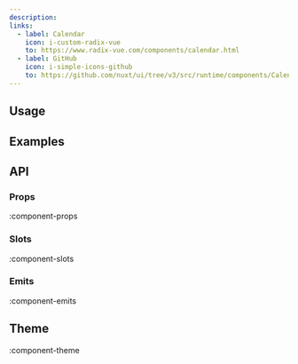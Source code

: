 ```yaml
---
description:
links: 
  - label: Calendar
    icon: i-custom-radix-vue
    to: https://www.radix-vue.com/components/calendar.html
  - label: GitHub
    icon: i-simple-icons-github
    to: https://github.com/nuxt/ui/tree/v3/src/runtime/components/Calendar.vue
---
```


## Usage

## Examples

## API

### Props

:component-props

### Slots

:component-slots

### Emits

:component-emits

## Theme

:component-theme
